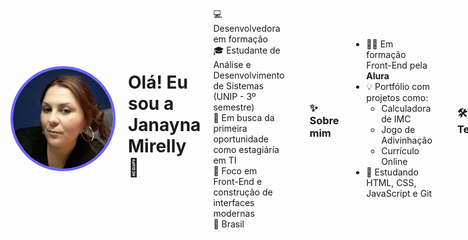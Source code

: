  <div align="left" style="display: flex; align-items: center; gap: 20px;">
 <img src="https://raw.githubusercontent.com/janamirelly/janamirelly/main/fotojana.jpg" alt="Foto de Janayna Mirelly" width="160" style="border-radius: 50%; border: 4px solid #6C63FF;">

# Olá! Eu sou a Janayna Mirelly 👋

💻 Desenvolvedora em formação  
🎓 Estudante de Análise e Desenvolvimento de Sistemas (UNIP - 3º semestre)  
🚀 Em busca da primeira oportunidade como estagiária em TI  
🎯 Foco em Front-End e construção de interfaces modernas  
📍 Brasil  

---

### ✨ Sobre mim

- 👩‍💻 Em formação Front-End pela **Alura**
- 💡 Portfólio com projetos como:
  - Calculadora de IMC  
  - Jogo de Adivinhação  
  - Currículo Online
- 📌 Estudando HTML, CSS, JavaScript e Git

---

### 🛠 Tecnologias

<div>
  <img src="https://cdn.jsdelivr.net/gh/devicons/devicon/icons/html5/html5-original.svg" width="45" />
  <img src="https://cdn.jsdelivr.net/gh/devicons/devicon/icons/css3/css3-original.svg" width="45" />
  <img src="https://cdn.jsdelivr.net/gh/devicons/devicon/icons/javascript/javascript-original.svg" width="45" />
  <img src="https://cdn.jsdelivr.net/gh/devicons/devicon/icons/github/github-original.svg" width="45" />
</div>

---

### 📊 GitHub Stats

<div align="center">
  <img height="180em" src="https://github-readme-stats.vercel.app/api?username=janamirelly&show_icons=true&theme=tokyonight" />
  <img height="180em" src="https://github-readme-stats.vercel.app/api/top-langs/?username=janamirelly&layout=compact&langs_count=7&theme=tokyonight" />
</div>

---

### 📫 Me encontre

[![LinkedIn](https://img.shields.io/badge/LinkedIn-blue?style=for-the-badge&logo=linkedin)](https://www.linkedin.com/in/janayna-mirelly-5aa8855/)  
[![Email](https://img.shields.io/badge/E--mail-red?style=for-the-badge&logo=gmail)](mailto:janaynamirelly@gmail.com)  
[![Portfólio](https://img.shields.io/badge/Portfólio-000?style=for-the-badge&logo=google-chrome)](https://janamirelly.github.io/Portfolio/)

---

⭐ Obrigada por visitar meu perfil!





